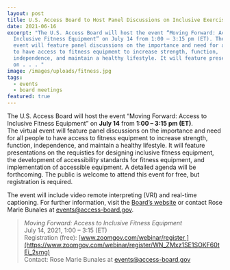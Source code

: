 ```yaml
---
layout: post
title: U.S. Access Board to Host Panel Discussions on Inclusive Exercise and Fitness Equipment
date: 2021-06-16
excerpt: "The U.S. Access Board will host the event “Moving Forward: Access to
  Inclusive Fitness Equipment” on July 14 from 1:00 – 3:15 pm (ET). The virtual
  event will feature panel discussions on the importance and need for all people
  to have access to fitness equipment to increase strength, function,
  independence, and maintain a healthy lifestyle. It will feature presentations
  on . . . "
image: /images/uploads/fitness.jpg
tags:
  - events
  - board meetings
featured: true
---
```

The U.S. Access Board will host the event “Moving Forward: Access to Inclusive Fitness Equipment” on **July 14** from **1:00 – 3:15 pm (ET)**. The virtual event will feature panel discussions on the importance and need for all people to have access to fitness equipment to increase strength, function, independence, and maintain a healthy lifestyle. It will feature presentations on the requisties for designing inclusive fitness equipment, the development of accessibility standards for fitness equipment, and implementation of accessible equipment. A detailed agenda will be forthcoming. The public is welcome to attend this event for free, but registration is required. 

The event will include video remote interpreting (VRI) and real-time captioning. For further information, visit the [Board’s website](https://www.access-board.gov/about/meetings.html) or contact Rose Marie Bunales at [events@access-board.gov](mailto:events@access-board.gov). 

> *Moving Forward: Access to Inclusive Fitness Equipment* \
> July 14, 2021, 1:00 – 3:15 (ET) \
> Registration (free): [www.zoomgov.com/webinar/register ](https://www.zoomgov.com/webinar/register/WN_ZMxz1SE1SOKF60tEi_2smg) \
> Contact: Rose Marie Bunales at [events@access-board.gov](mailto:events@access-board.gov)
